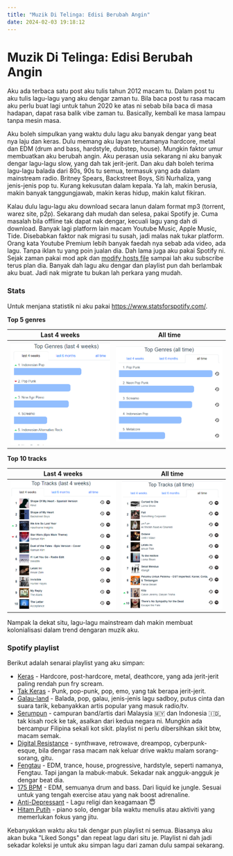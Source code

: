 ```yaml
---
title: "Muzik Di Telinga: Edisi Berubah Angin"
date: 2024-02-03 19:18:12
---
```


# Muzik Di Telinga: Edisi Berubah Angin

Aku ada terbaca satu post aku tulis tahun 2012 macam tu. Dalam post tu aku tulis lagu-lagu yang aku dengar zaman tu. Bila baca post tu rasa macam aku perlu buat lagi untuk tahun 2020 ke atas ni sebab bila baca di masa hadapan, dapat rasa balik vibe zaman tu. Basically, kembali ke masa lampau tanpa mesin masa.

Aku boleh simpulkan yang waktu dulu lagu aku banyak dengar yang beat nya laju dan keras. Dulu memang aku layan terutamanya hardcore, metal dan EDM (drum and bass, hardstyle, dubstep, house). Mungkin faktor umur membuatkan aku berubah angin. Aku perasan usia sekarang ni aku banyak dengar lagu-lagu slow, yang dah tak jerit-jerit. Dan aku dah boleh terima lagu-lagu balada dari 80s, 90s tu semua, termasuk yang ada dalam mainstream radio. Britney Spears, Backstreet Boys, Siti Nurhaliza, yang jenis-jenis pop tu. Kurang kekusutan dalam kepala. Ya lah, makin berusia, makin banyak tanggungjawab, makin keras hidup, makin kalut fikiran.

Kalau dulu lagu-lagu aku download secara lanun dalam format mp3 (torrent, warez site, p2p). Sekarang dah mudah dan selesa, pakai Spotify je. Cuma masalah bila offline tak dapat nak dengar, kecuali lagu yang dah di download. Banyak lagi platform lain macam Youtube Music, Apple Music, Tide. Disebabkan faktor nak migrasi tu susah, jadi malas nak tukar platform. Orang kata Youtube Premium lebih banyak faedah nya sebab ada video, ada lagu. Tanpa iklan tu yang poin jualan dia. Dah lama juga aku pakai Spotify ni. Sejak zaman pakai mod apk dan [modify hosts file][hosts] sampai lah aku subscribe terus plan dia. Banyak dah lagu aku dengar dan playlist pun dah berlambak aku buat. Jadi nak migrate tu bukan lah perkara yang mudah.

### Stats

Untuk menjana statistik ni aku pakai https://www.statsforspotify.com/.

**Top 5 genres**

 Last 4 weeks        |  All time
-------- | -------
![top genre stats last 4w](../_media/topgenre-4w.png) | ![top genre stats all time](../_media/topgenre-alltime.png)


**Top 10 tracks**

 Last 4 weeks        |  All time
-------- | -------
|![top tracks 4w](../_media/toptracks-4w.png)|![top tracks all time](../_media/toptracks-alltime.png)|

Nampak la dekat situ, lagu-lagu mainstream dah makin membuat kolonialisasi dalam trend dengaran muzik aku.

### Spotify playlist

Berikut adalah senarai playlist yang aku simpan:

- [Keras][keras] - Hardcore, post-hardcore, metal, deathcore, yang ada jerit-jerit paling rendah pun fry scream.
- [Tak Keras][tak-keras] - Punk, pop-punk, pop, emo, yang tak berapa jerit-jerit.
- [Galau-land][galau-land] - Balada, pop, galau, jenis-jenis lagu sadboy, putus cinta dan suara tarik, kebanyakkan artis popular yang masuk radio/tv.
- [Serumpun][serumpun] - campuran band/artis dari Malaysia 🇲🇾 dan Indonesia 🇮🇩, tak kisah rock ke tak, asalkan dari kedua negara ni. Mungkin ada bercampur Filipina sekali kot sikit. playlist ni perlu dibersihkan sikit btw, macam semak.
- [Digital Resistance][digital-resistance] - synthwave, retrowave, dreampop, cyberpunk-esque, bila dengar rasa macam nak keluar drive waktu malam sorang-sorang, gitu.
- [Fengtau][fengtau] - EDM, trance, house, progressive, hardstyle, seperti namanya, Fengtau. Tapi jangan la mabuk-mabuk. Sekadar nak angguk-angguk je dengar beat dia.
- [175 BPM][175-bpm] - EDM, semuanya drum and bass. Dari liquid ke jungle. Sesuai untuk yang tengah exercise atau yang nak boost adrenaline.
- [Anti-Depressant][anti-depressant] - Lagu religi dan keagamaan 😇
- [Hitam Putih][hitam-putih] - piano solo, dengar bila waktu menulis atau aktiviti yang memerlukan fokus yang jitu.

Kebanyakkan waktu aku tak dengar pun playlist ni semua. Biasanya aku akan buka "Liked Songs" dan repeat lagu dari situ je. Playlist ni dah jadi sekadar koleksi je untuk aku simpan lagu dari zaman dulu sampai sekarang.


[keras]: https://open.spotify.com/playlist/5vpX658fCuVsxnqfiFzH8k?si=0529c414a6d2418f
[tak-keras]: https://open.spotify.com/playlist/7GvDNxQ0MdaPPYvuLefE7f?si=194f03b16da94d1d
[galau-land]: https://open.spotify.com/playlist/0VlGYnKHPXHnDdWAUX6Jla?si=8a0cfaf8dea44cc3
[serumpun]: https://open.spotify.com/playlist/4HI4RCionNtLl99cI4YVWg?si=e95f5efe24584201&pt=2d781ca124ac78b08dc661f92fe685e2
[digital-resistance]: https://open.spotify.com/playlist/4CsMGukIQxqO9LjzHYGC4P?si=fd1ad3c8b0a848df
[fengtau]: https://open.spotify.com/playlist/23IbrhiYskAoo5x6qDnIWw?si=99625e0f1aea4c2a
[175-bpm]: https://open.spotify.com/playlist/0sfIPuMBugecq0iOfWQa3y?si=85de834039b94d1c
[anti-depressant]: https://open.spotify.com/playlist/1KYY5exHfccrJYPdSXJxjh?si=2975748ef5ed4037&pt=e0c3aafc1d8da4b3857c924d4ae6692b
[hitam-putih]: https://open.spotify.com/playlist/46tSwphU6m4kzNxoGig1v5?si=078b7c2153e24891&pt=64daf17019da797eb02f3c64bbc33644
[hosts]: https://simpletech.xyz/article/block-ads-on-spotify-app/
